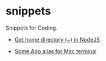 # snippets
Snippets for Coding.

* [Get home directory (~) in NodeJS](./get_home_directory_in_node_js.md)

* [Some App alias for Mac terminal](./app_alias_for_mac.md)